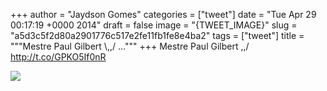 
+++
author = "Jaydson Gomes"
categories = ["tweet"]
date = "Tue Apr 29 00:17:19 +0000 2014"
draft = false
image = "{TWEET_IMAGE}"
slug = "a5d3c5f2d80a2901776c517e2fe11fb1fe8e4ba2"
tags = ["tweet"]
title = """Mestre Paul Gilbert &#92;,,/ ..."""
+++
Mestre Paul Gilbert \,,/ http://t.co/GPKO5If0nR

![](/images/tweet-media/460935828014137344-BmWSsGLIQAAflCz.jpg)